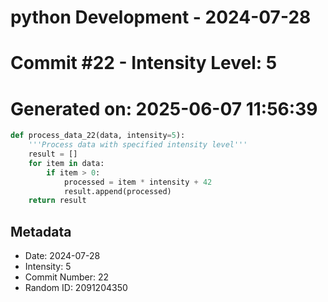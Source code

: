 ﻿# python Development - 2024-07-28
# Commit #22 - Intensity Level: 5
# Generated on: 2025-06-07 11:56:39
```python
def process_data_22(data, intensity=5):
    '''Process data with specified intensity level'''
    result = []
    for item in data:
        if item > 0:
            processed = item * intensity + 42
            result.append(processed)
    return result
```
## Metadata
- Date: 2024-07-28
- Intensity: 5
- Commit Number: 22
- Random ID: 2091204350
